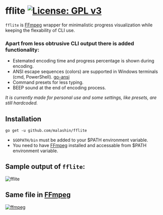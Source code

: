# fflite [![License: GPL v3](https://img.shields.io/badge/License-GPL%20v3-blue.svg)](http://www.gnu.org/licenses/gpl-3.0)
`fflite` is [FFmpeg](https://www.ffmpeg.org/) wrapper for minimalistic progress visualization while keeping the flexability of CLI use.

### Apart from less obtrusive CLI output there is added functionality:
* Estemated encoding time and progress percentage is shown during encoding.
* ANSI escape sequences (colors) are supported in Windows terminals (cmd, PowerShell). [go-ansi](https://github.com/k0kubun/go-ansi)
* Command presets for less typing.
* BEEP sound at the end of encoding process.

*It is currently made for personal use and some settings, like presets, are still hardcoded.*

## Installation
```
go get -u github.com/malashin/fflite
```
* `$GOPATH/bin` must be added to your $PATH environment variable.
* You need to have [FFmpeg](https://www.ffmpeg.org/) installed and accessable from $PATH environment variable.

## Sample output of `fflite`:
![fflite](http://i.imgur.com/bz0b0Xp.png)

## Same file in [FFmpeg](https://www.ffmpeg.org/)
[![ffmpeg](http://i.imgur.com/VJ8Wj48l.png)](http://i.imgur.com/VJ8Wj48.png)
